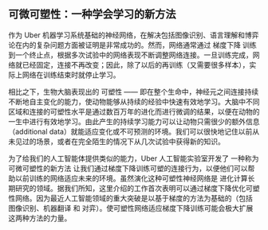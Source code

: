 ## 可微可塑性：一种学会学习的新方法


作为 Uber 机器学习系统基础的神经网络，在解决包括图像识别、语言理解和博弈论在内的复杂问题方面被证明是非常成功的。然而，网络通常通过 梯度下降 训练到一个终止点，根据多次试验中的网络表现不断调整网络连接。一旦训练完成，网络就已经固定，连接不再改变；因此，除了以后的再训练（又需要很多样本），实际上网络在训练结束时就停止学习。

相比之下，生物大脑表现出的 可塑性 —— 即在整个生命中，神经元之间连接持续不断地自主变化的能力，使动物能够从持续的经验中快速有效地学习。大脑中不同区域和连接的可塑性水平是通过数百万年的进化而进行微调的结果，以便在动物的一生中进行有效地学习。由此产生的持续学习能力可以让动物只需很少的额外信息（additional data）就能适应变化或不可预测的环境。我们可以很快地记住以前从未见过的场景，或者在完全陌生的情况下从几次试验中获得新的知识。

为了给我们的人工智能体提供类似的能力，Uber 人工智能实验室开发了 一种称为可微可塑性的新方法 让我们通过梯度下降训练可塑的连接行为，以便他们可以帮助以前训练的网络适应未来的环境。虽然演化这种可塑性神经网络是 进化计算长期研究的领域。据我们所知，这里介绍的工作首次表明可以通过梯度下降优化可塑性网络。因为最近人工智能领域的重大突破是以基于梯度的方法为基础的（包括 图像识别、机器翻译 和 对弈）。使可塑性网络适应梯度下降训练可能会极大扩展这两种方法的力量。

